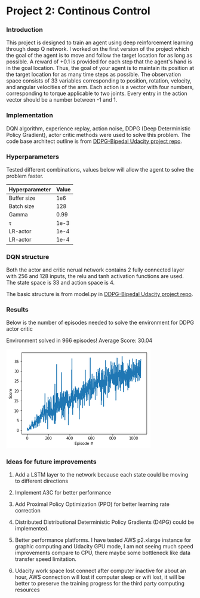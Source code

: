 # Project 2: Continous Control

### Introduction

This project is designed to train an agent using deep reinforcement learning through deep Q network. I worked on the first version of the project which the goal of the agent is to move and follow the target location for as long as possible. A reward of +0.1 is provided for each step that the agent's hand is in the goal location. Thus, the goal of your agent is to maintain its position at the target location for as many time steps as possible. The observation space consists of 33 variables corresponding to position, rotation, velocity, and angular velocities of the arm. Each action is a vector with four numbers, corresponding to torque applicable to two joints. Every entry in the action vector should be a number between -1 and 1.

### Implementation

DQN algorithm, experience replay, action noise, DDPG (Deep Deterministic Policy Gradient), actor critic methods were used to solve this problem. The code base architect outline is from [DDPG-Bipedal Udacity project repo](https://github.com/udacity/deep-reinforcement-learning/tree/master/ddpg-bipedal).

### Hyperparameters
Tested different combinations, values below will allow the agent to solve the problem faster.

Hyperparameter | Value
--- | ---
Buffer size | 1e6    
Batch size | 128
Gamma | 0.99
τ | 1e-3
LR-actor | 1e-4
LR-actor | 1e-4

### DQN structure

Both the actor and critic nerual network contains 2 fully connected layer with 256 and 128 inputs, the relu and tanh activation functions are used. The state space is 33 and action space is 4.

The basic structure is from model.py in  [DDPG-Bipedal Udacity project repo](https://github.com/udacity/deep-reinforcement-learning/tree/master/ddpg-bipedal).

### Results
Below is the number of episodes needed to solve the environment for DDPG actor critic

Environment solved in 966 episodes!	Average Score: 30.04

![Learning_results](Reacher_Solved.png) 

### Ideas for future improvements
1. Add a LSTM layer to the network because each state could be moving to different directions

2. Implement A3C for better performance

3. Add Proximal Policy Optimization (PPO) for better learning rate correction

4. Distributed Distributional Deterministic Policy Gradients (D4PG) could be implemented.

5. Better performance platforms. I have tested AWS p2.xlarge instance for graphic computing and Udacity GPU mode, I am not seeing much speed improvements compare to CPU, there maybe some bottleneck like data transfer speed limitation.

6. Udacity work space lost connect after computer inactive for about an hour, AWS connection will lost if computer sleep or wifi lost, it will be better to preserve the training progress for the third party computing resources 

